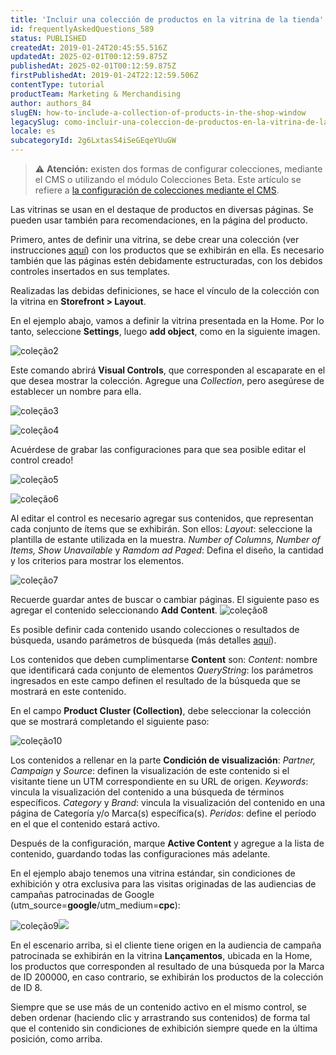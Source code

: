 ```yaml
---
title: 'Incluir una colección de productos en la vitrina de la tienda'
id: frequentlyAskedQuestions_589
status: PUBLISHED
createdAt: 2019-01-24T20:45:55.516Z
updatedAt: 2025-02-01T00:12:59.875Z
publishedAt: 2025-02-01T00:12:59.875Z
firstPublishedAt: 2019-01-24T22:12:59.506Z
contentType: tutorial
productTeam: Marketing & Merchandising
author: authors_84
slugEN: how-to-include-a-collection-of-products-in-the-shop-window
legacySlug: como-incluir-una-coleccion-de-productos-en-la-vitrina-de-la-tienda
locale: es
subcategoryId: 2g6LxtasS4iSeGEqeYUuGW
---
```


> ⚠️ **Atención:** existen dos formas de configurar colecciones, mediante el CMS o utilizando el módulo Colecciones Beta. Este artículo se refiere a [la configuración de colecciones mediante el CMS](/es/tutorial/registrar-una-coleccion-cms--2YBy6P6X0NFRpkD2ZBxF6L).

Las vitrinas se usan en el destaque de productos en diversas páginas. Se pueden usar también para recomendaciones, en la página del producto.

Primero, antes de definir una vitrina, se debe crear una colección (ver instrucciones [aquí](/es/tutorial/criando-colecao-de-produtos)) con los productos que se exhibirán en ella. Es necesario también que las páginas estén debidamente estructuradas, con los debidos controles insertados en sus templates.

Realizadas las debidas definiciones, se hace el vínculo de la colección con la vitrina en **Storefront > Layout**.

En el ejemplo abajo, vamos a definir la vitrina presentada en la Home. Por lo tanto, seleccione **Settings**, luego **add object**, como en la siguiente imagen.

![coleção2](https://cdn.statically.io/gh/vtexdocs/help-center-content/refs/heads/main/docs/es/tutorials/storefront/layout/como-incluir-una-coleccion-de-productos-en-la-vitrina-de-la-tienda_1.png)

Este comando abrirá **Visual Controls**, que corresponden al escaparate en el que desea mostrar la colección. Agregue una _Collection_, pero asegúrese de establecer un nombre para ella.

![coleção3](https://cdn.statically.io/gh/vtexdocs/help-center-content/refs/heads/main/docs/es/tutorials/storefront/layout/como-incluir-una-coleccion-de-productos-en-la-vitrina-de-la-tienda_2.png) 

![coleção4](https://cdn.statically.io/gh/vtexdocs/help-center-content/refs/heads/main/docs/es/tutorials/storefront/layout/como-incluir-una-coleccion-de-productos-en-la-vitrina-de-la-tienda_3.png)

Acuérdese de grabar las configuraciones para que sea posible editar el control creado!

![coleção5](https://cdn.statically.io/gh/vtexdocs/help-center-content/refs/heads/main/docs/es/tutorials/storefront/layout/como-incluir-una-coleccion-de-productos-en-la-vitrina-de-la-tienda_4.png)

![coleção6](https://cdn.statically.io/gh/vtexdocs/help-center-content/refs/heads/main/docs/es/tutorials/storefront/layout/como-incluir-una-coleccion-de-productos-en-la-vitrina-de-la-tienda_5.png)

Al editar el control es necesario agregar sus contenidos, que representan cada conjunto de ítems que se exhibirán.
Son ellos:
_Layout_: seleccione la plantilla de estante utilizada en la muestra.
_Number of Columns, Number of Items, Show Unavailable_ y _Ramdom ad Paged_: Defina el diseño, la cantidad y los criterios para mostrar los elementos.

![coleção7](https://cdn.statically.io/gh/vtexdocs/help-center-content/refs/heads/main/docs/es/tutorials/storefront/layout/como-incluir-una-coleccion-de-productos-en-la-vitrina-de-la-tienda_6.png)

Recuerde guardar antes de buscar o cambiar páginas.
El siguiente paso es agregar el contenido seleccionando **Add Content**.
![coleção8](https://cdn.statically.io/gh/vtexdocs/help-center-content/refs/heads/main/docs/es/tutorials/storefront/layout/como-incluir-una-coleccion-de-productos-en-la-vitrina-de-la-tienda_7.png)

Es posible definir cada contenido usando colecciones o resultados de búsqueda, usando parámetros de búsqueda (más detalles [aquí](/es/tutorial/como-funciona-a-busca-da-vtex--tutorials_542)).

Los contenidos que deben cumplimentarse **Content** son:
_Content_: nombre que identificará cada conjunto de elementos
_QueryString_: los parámetros ingresados en este campo definen el resultado de la búsqueda que se mostrará en este contenido.

En el campo **Product Cluster (Collection)**, debe seleccionar la colección que se mostrará completando el siguiente paso:

![coleção10](https://cdn.statically.io/gh/vtexdocs/help-center-content/refs/heads/main/docs/es/tutorials/storefront/layout/como-incluir-una-coleccion-de-productos-en-la-vitrina-de-la-tienda_8.png)

Los contenidos a rellenar en la parte **Condición de visualización**:
_Partner, Campaign_ y _Source_: definen la visualización de este contenido si el visitante tiene un UTM correspondiente en su URL de origen.
_Keywords_: vincula la visualización del contenido a una búsqueda de términos específicos.
_Category_ y _Brand_: vincula la visualización del contenido en una página de Categoría y/o Marca(s) específica(s).
_Peridos_: define el período en el que el contenido estará activo.

Después de la configuración, marque **Active Content** y agregue a la lista de contenido, guardando todas las configuraciones más adelante.

En el ejemplo abajo tenemos una vitrina estándar, sin condiciones de exhibición y otra exclusiva para las visitas originadas de las audiencias de campañas patrocinadas de Google (utm_source=**google**/utm_medium=**cpc**):

![coleção9](https://cdn.statically.io/gh/vtexdocs/help-center-content/refs/heads/main/docs/es/tutorials/storefront/layout/como-incluir-una-coleccion-de-productos-en-la-vitrina-de-la-tienda_9.png)![](https://cdn.statically.io/gh/vtexdocs/help-center-content/refs/heads/main/docs/es/tutorials/storefront/layout/como-incluir-una-coleccion-de-productos-en-la-vitrina-de-la-tienda_10.png)

En el escenario arriba, si el cliente tiene origen en la audiencia de campaña patrocinada se exhibirán en la vitrina **Lançamentos**, ubicada en la Home, los productos que corresponden al resultado de una búsqueda por la Marca de ID 200000, en caso contrario, se exhibirán los productos de la colección de ID 8.

Siempre que se use más de un contenido activo en el mismo control, se deben ordenar (haciendo clic y arrastrando sus contenidos) de forma tal que el contenido sin condiciones de exhibición siempre quede en la última posición, como arriba.
